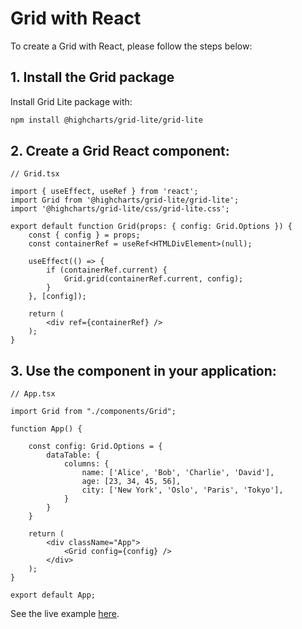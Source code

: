 # Grid with React
To create a Grid with React, please follow the steps below:

## 1. Install the Grid package
Install Grid Lite package with:
```bash
npm install @highcharts/grid-lite/grid-lite
````

## 2. Create a Grid React component:

```tsx
// Grid.tsx

import { useEffect, useRef } from 'react';
import Grid from '@highcharts/grid-lite/grid-lite';
import '@highcharts/grid-lite/css/grid-lite.css';

export default function Grid(props: { config: Grid.Options }) {
    const { config } = props;
    const containerRef = useRef<HTMLDivElement>(null);

    useEffect(() => {
        if (containerRef.current) {
            Grid.grid(containerRef.current, config);
        }
    }, [config]);

    return (
        <div ref={containerRef} />
    );
}
```

## 3. Use the component in your application:
```tsx
// App.tsx

import Grid from "./components/Grid";

function App() {

    const config: Grid.Options = {
        dataTable: {
            columns: {
                name: ['Alice', 'Bob', 'Charlie', 'David'],
                age: [23, 34, 45, 56],
                city: ['New York', 'Oslo', 'Paris', 'Tokyo'],
            }
        }
    }

    return (
        <div className="App">
            <Grid config={config} />
        </div>
    );
}

export default App;
```

See the live example [here](https://stackblitz.com/edit/highcharts-grid-react-ts?file=src%2FApp.tsx,src%2Fcomponents%2FGrid.tsx).
